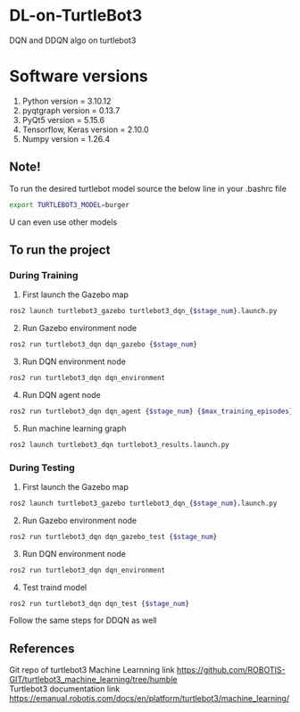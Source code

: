 # DL-on-TurtleBot3
DQN and DDQN algo on turtlebot3

# Software versions
1. Python version = 3.10.12
2. pyqtgraph version = 0.13.7
3. PyQt5 version = 5.15.6
4. Tensorflow, Keras version = 2.10.0
5. Numpy version = 1.26.4
   
## Note!
To run the desired turtlebot model source the below line in your .bashrc file
```sh
export TURTLEBOT3_MODEL=burger
```
U can even use other models

## To run the project

### During Training
1. First launch the Gazebo map
```sh
ros2 launch turtlebot3_gazebo turtlebot3_dqn_{$stage_num}.launch.py
```

2. Run Gazebo environment node
```sh
ros2 run turtlebot3_dqn dqn_gazebo {$stage_num}
```

3. Run DQN environment node
```sh
ros2 run turtlebot3_dqn dqn_environment
```

4. Run DQN agent node
```sh
ros2 run turtlebot3_dqn dqn_agent {$stage_num} {$max_training_episodes}
```

5. Run machine learning graph
```sh
ros2 launch turtlebot3_dqn turtlebot3_results.launch.py 
```

### During Testing
1. First launch the Gazebo map
```sh
ros2 launch turtlebot3_gazebo turtlebot3_dqn_{$stage_num}.launch.py
```

2. Run Gazebo environment node
```sh
ros2 run turtlebot3_dqn dqn_gazebo_test {$stage_num}
```

3. Run DQN environment node
```sh
ros2 run turtlebot3_dqn dqn_environment
```
4. Test traind model 
```sh
ros2 run turtlebot3_dqn dqn_test {$stage_num}
```

Follow the same steps for DDQN as well

## References
Git repo of turtlebot3 Machine Learnning link https://github.com/ROBOTIS-GIT/turtlebot3_machine_learning/tree/humble
<br />
Turtlebot3 documentation link https://emanual.robotis.com/docs/en/platform/turtlebot3/machine_learning/
